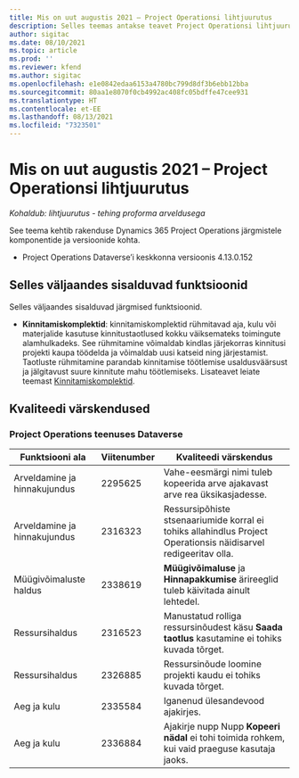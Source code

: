 ```yaml
---
title: Mis on uut augustis 2021 – Project Operationsi lihtjuurutus
description: Selles teemas antakse teavet Project Operationsi lihtjuurutuse 2021. aasta augusti väljaandes olevate kvaliteedivärskenduste kohta.
author: sigitac
ms.date: 08/10/2021
ms.topic: article
ms.prod: ''
ms.reviewer: kfend
ms.author: sigitac
ms.openlocfilehash: e1e0842edaa6153a4780bc799d8df3b6ebb12bba
ms.sourcegitcommit: 80aa1e8070f0cb4992ac408fc05bdffe47cee931
ms.translationtype: HT
ms.contentlocale: et-EE
ms.lasthandoff: 08/13/2021
ms.locfileid: "7323501"
---
```

# <a name="whats-new-august-2021---project-operations-lite-deployment"></a>Mis on uut augustis 2021 – Project Operationsi lihtjuurutus

_Kohaldub: lihtjuurutus - tehing proforma arveldusega_

See teema kehtib rakenduse Dynamics 365 Project Operations järgmistele komponentide ja versioonide kohta.

  - Project Operations Dataverse’i keskkonna versioonis 4.13.0.152

## <a name="features-included-in-this-release"></a>Selles väljaandes sisalduvad funktsioonid

Selles väljaandes sisalduvad järgmised funktsioonid.

- **Kinnitamiskomplektid**: kinnitamiskomplektid rühmitavad aja, kulu või materjalide kasutuse kinnitustaotlused kokku väiksemateks toimingute alamhulkadeks. See rühmitamine võimaldab kindlas järjekorras kinnitusi projekti kaupa töödelda ja võimaldab uusi katseid ning järjestamist. Taotluste rühmitamine parandab kinnitamise töötlemise usaldusväärsust ja jälgitavust suure kinnitute mahu töötlemiseks. Lisateavet leiate teemast [Kinnitamiskomplektid](../../approvals/approval-sets.md).

## <a name="quality-updates"></a>Kvaliteedi värskendused

### <a name="project-operations-on-dataverse"></a>Project Operations teenuses Dataverse

| **Funktsiooni ala** | **Viitenumber** | **Kvaliteedi värskendus** |
| --- | --- | --- |
| Arveldamine ja hinnakujundus | 2295625 | Vahe-eesmärgi nimi tuleb kopeerida arve ajakavast arve rea üksikasjadesse. |
| Arveldamine ja hinnakujundus | 2316323 | Ressursipõhiste stsenaariumide korral ei tohiks allahindlus Project Operationsis näidisarvel redigeeritav olla. |
|   Müügivõimaluste haldus | 2338619 | **Müügivõimaluse** ja **Hinnapakkumise** ärireeglid tuleb käivitada ainult lehtedel. |
| Ressursihaldus | 2316523 | Manustatud rolliga ressursinõudest käsu **Saada taotlus** kasutamine ei tohiks kuvada tõrget. |
| Ressursihaldus | 2326885 | Ressursinõude loomine projekti kaudu ei tohiks kuvada tõrget. |
| Aeg ja kulu | 2335584 | Iganenud ülesandevood ajakirjes. |
| Aeg ja kulu | 2336884 | Ajakirje nupp Nupp **Kopeeri nädal** ei tohi toimida rohkem, kui vaid praeguse kasutaja jaoks. |

